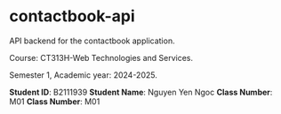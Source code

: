 # contactbook-api

API backend for the contactbook application.

Course: CT313H-Web Technologies and Services.

Semester 1, Academic year: 2024-2025.

**Student ID**: B2111939
**Student Name**: Nguyen Yen Ngoc
**Class Number**: M01
**Class Number**: M01

